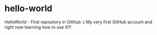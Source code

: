 # hello-world
HelloWorld - First repository in GitHub :)
My very first GitHub account and right now learning how to use it!!!
